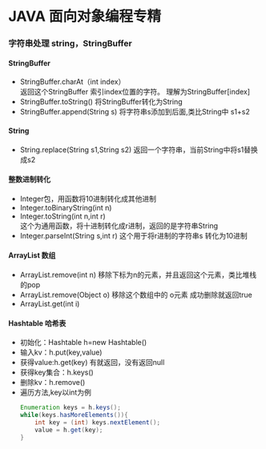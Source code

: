 # JAVA 面向对象编程专精

### 字符串处理 string，StringBuffer
#### StringBuffer
  + StringBuffer.charAt（int index）  
    返回这个StringBuffer 索引index位置的字符。 理解为StringBuffer[index]
  + StringBuffer.toString()
    将StringBuffer转化为String
  + StringBuffer.append(String s)
    将字符串s添加到后面,类比String中 s1+s2

#### String
  + String.replace(String s1,String s2)
    返回一个字符串，当前String中将s1替换成s2

#### 整数进制转化
  + Integer包，用函数将10进制转化成其他进制
  + Integer.toBinaryString(int n)
  + Integer.toString(int n,int r)  
    这个为通用函数，将十进制转化成r进制，返回的是字符串String
  + Integer.parseInt(String s,int r)
    这个用于将r进制的字符串s 转化为10进制

#### ArrayList 数组
  + ArrayList.remove(int n)
    移除下标为n的元素，并且返回这个元素，类比堆栈的pop
  + ArrayList.remove(Object o)
    移除这个数组中的 o元素 成功删除就返回true
  + ArrayList.get(int i)

#### Hashtable 哈希表
  + 初始化：Hashtable h=new Hashtable()
  + 输入kv：h.put(key,value)
  + 获得value:h.get(key) 有就返回，没有返回null
  + 获得key集合：h.keys() 
  + 删除kv：h.remove()
  + 遍历方法,key以int为例
    ```Java
    Enumeration keys = h.keys();
    while(keys.hasMoreElements()){
        int key = (int) keys.nextElement();
        value = h.get(key);
    }
    ```